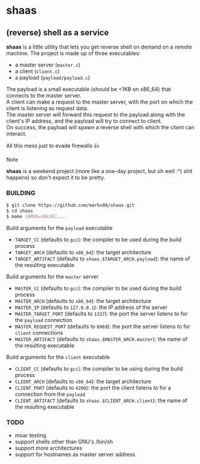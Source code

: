 # shaas
## (reverse) shell as a service

**shaas** is a little utility that lets you get reverse shell on demand on a remote machine.
The project is made up of three executables:
- a master server (`master.c`)
- a client (`client.c`)
- a payload (`payload/payload.c`)

The payload is a small executable (should be <1KB on x86_64) that connects to the master server.  
A client can make a request to the master server, with the port on which the client is listening as request data.  
The master server will forward this request to the payload along with the client's IP address, and the payload
will try to connect to client.  
On success, the payload will spawn a reverse shell with which the client can interact.  

All this mess just to evade firewalls 👍

> [!NOTE]
> **shaas** is a weekend project (more like a one-day project, but oh well :^) shit happens) so don't expect it to be pretty.

### BUILDING
```bash
$ git clone https://github.com/markx86/shaas.git
$ cd shaas
$ make [ARGS=VALUE]...
```
Build arguments for the `payload` executable
- `TARGET_CC` (defaults to `gcc`): the compiler to be used during the build process
- `TARGET_ARCH` (defaults to `x86_64`): the target architecture
- `TARGET_ARTIFACT` (defaults to `shaas.$TARGET_ARCH.payload`): the name of the resulting executable

Build arguments for the `master` server
- `MASTER_CC` (defaults to `gcc`): the compiler to be used during the build process
- `MASTER_ARCH` (defaults to `x86_64`): the target architecture
- `MASTER_IP` (defaults to `127.0.0.1`): the IP address of the server
- `MASTER_TARGET_PORT` (defaults to `1337`): the port the server listens to for the `payload` connection
- `MASTER_REQUEST_PORT` (defaults to `6969`): the port the server listens to for `client` connections
- `MASTER_ARTIFACT` (defaults to `shaas.$MASTER_ARCH.master`): the name of the resulting executable

Build arguments for the `client` executable
- `CLIENT_CC` (defaults to `gcc`): the compiler to be using during the build process
- `CLIENT_ARCH` (defaults to `x86_64`): the target architecture
- `CLIENT_PORT` (defaults to `4200`): the port the client listens to for a connection from the `payload`
- `CLIENT_ARTIFACT` (defaults to `shaas.$CLIENT_ARCH.client`): the name of the resulting executable

### TODO
- moar testing
- support shells other than GNU's /bin/sh
- support more architectures
- support for hostnames as master server address
